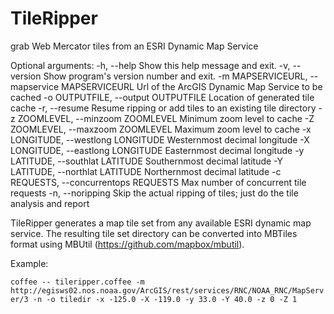 TileRipper
==========

grab Web Mercator tiles from an ESRI Dynamic Map Service

Optional arguments:
  -h, --help            Show this help message and exit.
  -v, --version         Show program's version number and exit.
  -m MAPSERVICEURL, --mapservice MAPSERVICEURL
                        Url of the ArcGIS Dynamic Map Service to be cached
  -o OUTPUTFILE, --output OUTPUTFILE
                        Location of generated tile cache
  -r, --resume          Resume ripping or add tiles to an existing tile 
                        directory
  -z ZOOMLEVEL, --minzoom ZOOMLEVEL
                        Minimum zoom level to cache
  -Z ZOOMLEVEL, --maxzoom ZOOMLEVEL
                        Maximum zoom level to cache
  -x LONGITUDE, --westlong LONGITUDE
                        Westernmost decimal longitude
  -X LONGITUDE, --eastlong LONGITUDE
                        Easternmost decimal longitude
  -y LATITUDE, --southlat LATITUDE
                        Southernmost decimal latitude
  -Y LATITUDE, --northlat LATITUDE
                        Northernmost decimal latitude
  -c REQUESTS, --concurrentops REQUESTS
                        Max number of concurrent tile requests
  -n, --noripping       Skip the actual ripping of tiles; just do the tile 
                        analysis and report


TileRipper generates a map tile set from any available ESRI dynamic map service.  The resulting tile set directory can be converted into MBTiles format using MBUtil (https://github.com/mapbox/mbutil).

Example:

 ```coffee -- tileripper.coffee -m http://egisws02.nos.noaa.gov/ArcGIS/rest/services/RNC/NOAA_RNC/MapServer/3 -n -o tiledir -x -125.0 -X -119.0 -y 33.0 -Y 40.0 -z 0 -Z 1```